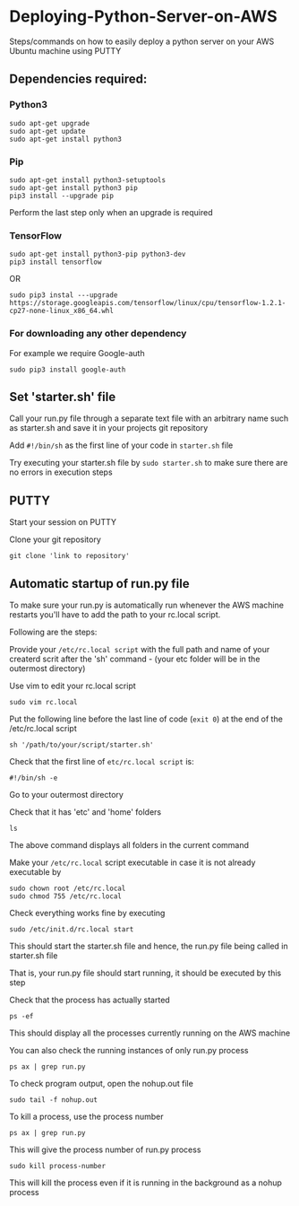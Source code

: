 # Deploying-Python-Server-on-AWS
Steps/commands on how to easily deploy a python server on your AWS Ubuntu machine using PUTTY 

## Dependencies required:
### Python3
```
sudo apt-get upgrade
sudo apt-get update
sudo apt-get install python3
```

### Pip
```
sudo apt-get install python3-setuptools
sudo apt-get install python3 pip
pip3 install --upgrade pip
```
Perform the last step only when an upgrade is required

### TensorFlow
```
sudo apt-get install python3-pip python3-dev
pip3 install tensorflow
```
OR
```
sudo pip3 instal ---upgrade https://storage.googleapis.com/tensorflow/linux/cpu/tensorflow-1.2.1-cp27-none-linux_x86_64.whl
```

### For downloading any other dependency
For example we require Google-auth 
```
sudo pip3 install google-auth
```

## Set 'starter.sh' file
Call your run.py file through a separate text file with an arbitrary name such as starter.sh and save it in your projects git repository

Add `#!/bin/sh` as the first line of your code in `starter.sh` file 

Try executing your starter.sh file by `sudo starter.sh` to make sure there are no errors in execution steps

## PUTTY
Start your session on PUTTY

Clone your git repository
```
git clone 'link to repository'
```

## Automatic startup of run.py file
To make sure your run.py is automatically run whenever the AWS machine restarts you'll have to add the path to your rc.local script. 

Following are the steps:

Provide your `/etc/rc.local script` with the full path and name of your createrd scrit after the 'sh' command - (your etc folder will be in the outermost directory)

Use vim to edit your rc.local script
```
sudo vim rc.local
```
Put the following line before the last line of code (`exit 0`) at the end of the /etc/rc.local script
```
sh '/path/to/your/script/starter.sh'
```
Check that the first line of `etc/rc.local script` is:
```
#!/bin/sh -e
```
Go to your outermost directory

Check that it has 'etc' and 'home' folders

```
ls
```
The above command displays all folders in the current command

Make your `/etc/rc.local` script executable in case it is not already executable by
```
sudo chown root /etc/rc.local
sudo chmod 755 /etc/rc.local
```
Check everything works fine by executing
```
sudo /etc/init.d/rc.local start
```
This should start the starter.sh file and hence, the run.py file being called in starter.sh file

That is, your run.py file should start running, it should be executed by this step

Check that the process has actually started
```
ps -ef
```
This should display all the processes currently running on the AWS machine

You can also check the running instances of only run.py process
```
ps ax | grep run.py
```

To check program output, open the nohup.out file
```
sudo tail -f nohup.out
```

To kill a process, use the process number
```
ps ax | grep run.py
```
This will give the process number of run.py process
```
sudo kill process-number
```
This will kill the process even if it is running in the background as a nohup process

